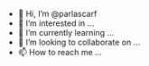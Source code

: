 - 👋 Hi, I’m @parlascarf
- 👀 I’m interested in ...
- 🌱 I’m currently learning ...
- 💞️ I’m looking to collaborate on ...
- 📫 How to reach me ...

<!---
parlascarf/parlascarf is a ✨ special ✨ repository because its `README.md` (this file) appears on your GitHub profile.
You can click the Preview link to take a look at your changes.
--->
